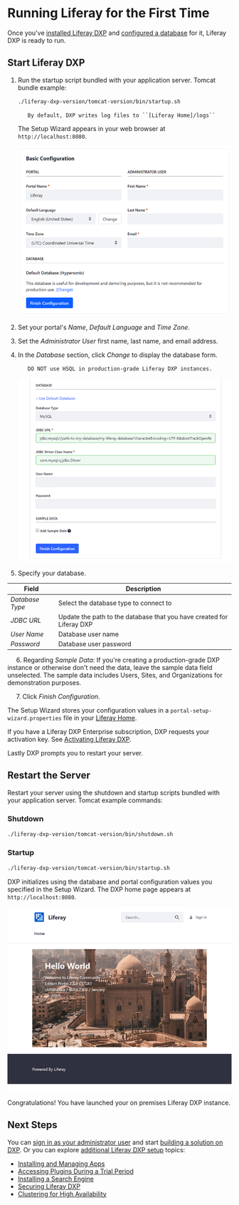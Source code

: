 # Running Liferay for the First Time

Once you've [installed Liferay DXP](./installing-a-liferay-tomcat-bundle.md#installing) and [configured a database](./configuring-a-database.md) for it, Liferay DXP is ready to run.

## Start Liferay DXP

1. Run the startup script bundled with your application server. Tomcat bundle example:

    ```bash
    ./liferay-dxp-version/tomcat-version/bin/startup.sh
    ```

    ```note::
       By default, DXP writes log files to ``[Liferay Home]/logs``
    ```

    The Setup Wizard appears in your web browser at `http://localhost:8080`.

    ![On completing startup, DXP launches a web browser that displays the Basic Configuration page.](./running-liferay-for-the-first-time/images/01.png)

2. Set your portal's _Name_, _Default Language_ and _Time Zone_.

3. Set the _Administrator User_ first name, last name, and email address.

4. In the _Database_ section, click _Change_ to display the database form.

    ```warning::
       DO NOT use HSQL in production-grade Liferay DXP instances.
    ```

    ![The Setup Wizard's database form lets you specify the database you created for DXP.](./running-liferay-for-the-first-time/images/02.png)

5. Specify your database.

| Field           | Description                                                           |
| --------------- | --------------------------------------------------------------------- |
| _Database Type_ | Select the database type to connect to                                |
| _JDBC URL_      | Update the path to the database that you have created for Liferay DXP |
| _User Name_     | Database user name                                                    |
| _Password_      | Database user password                                                |

&nbsp;&nbsp;&nbsp;&nbsp;&nbsp;6\. Regarding _Sample Data_: If you're creating a production-grade DXP instance or otherwise don't need the data, leave the sample data field unselected. The sample data includes Users, Sites, and Organizations for demonstration purposes.

&nbsp;&nbsp;&nbsp;&nbsp;&nbsp;7\. Click _Finish Configuration_.

The Setup Wizard stores your configuration values in a `portal-setup-wizard.properties` file in your [Liferay Home](../reference/liferay-home.md).

If you have a Liferay DXP Enterprise subscription, DXP requests your activation key. See [Activating Liferay DXP](../setting-up-liferay-dxp/activating-liferay-dxp.md).

Lastly DXP prompts you to restart your server.

## Restart the Server

Restart your server using the shutdown and startup scripts bundled with your application server. Tomcat example commands:

### Shutdown

```bash
./liferay-dxp-version/tomcat-version/bin/shutdown.sh
```

### Startup

```bash
./liferay-dxp-version/tomcat-version/bin/startup.sh
```

DXP initializes using the database and portal configuration values you specified in the Setup Wizard. The DXP home page appears at `http://localhost:8080`.

![Once you've configured DXP and restarted the server, the DXP home page appears and is ready for you to sign in!](./running-liferay-for-the-first-time/images/03.png)

Congratulations! You have launched your on premises Liferay DXP instance.

## Next Steps

You can [sign in as your administrator user](../../getting-started/introduction-to-the-admin-account.md) and start [building a solution on DXP](../../building-solutions-on-dxp/README.md). Or you can explore [additional Liferay DXP setup](../setting-up-liferay-dxp/setting-up-liferay-dxp.md) topics:

-   [Installing and Managing Apps](../../system-administration/installing-and-managing-apps/getting-started/installing-and-managing-apps.md)
-   [Accessing Plugins During a Trial Period](../../system-administration/installing-and-managing-apps/installing-apps/accessing-ee-plugins-during-a-trial-period.md)
-   [Installing a Search Engine](../../using-search/installing-and-upgrading-a-search-engine/introduction-to-installing-a-search-engine.md)
-   [Securing Liferay DXP](../securing-liferay/introduction-to-securing-liferay.md)
-   [Clustering for High Availability](../setting-up-liferay-dxp/clustering-for-high-availability/clustering-for-high-availability.md)
